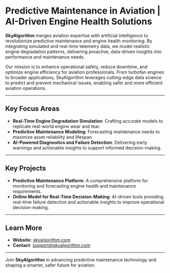 
# Predictive Maintenance in Aviation | AI-Driven Engine Health Solutions

**SkyAlgorithm** merges aviation expertise with artificial intelligence to revolutionize predictive maintenance and engine health monitoring. By integrating simulated and real-time telemetry data, we model realistic engine degradation patterns, delivering proactive, data-driven insights into performance and maintenance needs.

Our mission is to enhance operational safety, reduce downtime, and optimize engine efficiency for aviation professionals. From turbofan engines to broader applications, SkyAlgorithm leverages cutting-edge data science to predict and prevent mechanical issues, enabling safer and more efficient aviation operations.

---

## Key Focus Areas
- **Real-Time Engine Degradation Simulation**: Crafting accurate models to replicate real-world engine wear and tear.
- **Predictive Maintenance Modeling**: Forecasting maintenance needs to maximize asset reliability and lifespan.
- **AI-Powered Diagnostics and Failure Detection**: Delivering early warnings and actionable insights to support informed decision-making.

---

## Key Projects
- **Predictive Maintenance Platform**: A comprehensive platform for monitoring and forecasting engine health and maintenance requirements.
- **Online Model for Real-Time Decision-Making**: AI-driven tools providing real-time failure detection and actionable insights to improve operational decision-making.

---

## Learn More
- **Website**: [skyalgorithm.com](https://skyalgorithm.com)  
- **Contact**: [support@skyalgorithm.com](mailto:support@skyalgorithm.com)

---

Join **SkyAlgorithm** in advancing predictive maintenance technology and shaping a smarter, safer future for aviation.
